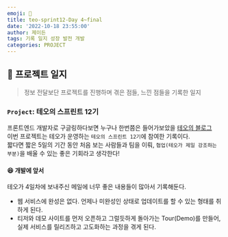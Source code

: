 ```yaml
---
emoji: 🔨
title: teo-sprint12-Day 4~final
date: '2022-10-18 23:55:00'
author: 제이든
tags: 기록 일지 성장 발전 개발
categories: PROJECT
---
```


## 🔨 프로젝트 일지

> 정보 전달보단 프로젝트를 진행하며 겪은 점들, 느낀 점들을 기록한 일지

### `Project`: 테오의 스프린트 12기

프론트엔드 개발자로 구글링하다보면 누구나 한번쯤은 들어가보았을 [테오의 블로그](https://velog.io/@teo)<br/>
이번 프로젝트는 테오가 운영하는 `테오의 스프린트 12기`에 참여한 기록이다.<br/>
짧다면 짧은 5일의 기간 동안 처음 보는 사람들과 팀을 이뤄, `협업(테오가 제일 강조하는 부분)`을 배울 수 있는 좋은 기회라고 생각한다!

#### 😆 개발에 앞서

테오가 4일차에 보내주신 메일에 너무 좋은 내용들이 많아서 기록해둔다.

- 웹 서비스에 완성은 없다. 언제나 미완성인 상태로 업데이트를 할 수 있는 형태를 취하게 된다.
- 티저와 데모 사이트를 먼저 오픈하고 그럴듯하게 돌아가는 Tour(Demo)를 만들어, 실제 서비스를 릴리즈하고 고도화하는 과정을 겪게 된다.

```toc

```
